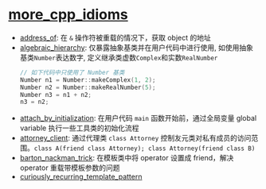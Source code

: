# [more_cpp_idioms](https://en.wikibooks.org/wiki/More_C%2B%2B_Idioms)

- [address_of](address_of.cpp): 在 `&` 操作符被重载的情况下，获取 object 的地址
- [algebraic_hierarchy](algebraic_hierarchy.cpp): 仅暴露抽象基类并在用户代码中进行使用, 如使用抽象基类`Number`表达数字, 定义继承类虚数`Complex`和实数`RealNumber`
    ```cpp
    // 如下代码中只使用了 Number 基类
    Number n1 = Number::makeComplex(1, 2);
    Number n2 = Number::makeRealNumber(5);
    Number n3 = n1 + n2;
    n3 = n2;
    ```
- [attach_by_initialization](src/attach_by_initialization.cpp): 在用户代码 `main` 函数开始前，通过全局变量 global variable 执行一些工具类的初始化流程
- [attorney_client](src/attorney_client.cpp): 通过代理类 `class Attorney` 控制友元类对私有成员的访问范围。`class A(friend class Attorney); class Attorney(friend class B)`
- [barton_nackman_trick](src/barton_nackman_trick.cpp): 在模板类中将 operator 设置成 friend，解决 operator 重载带模板参数的问题
- [curiously_recurring_template_pattern](src/curiously_recurring_template_pattern.cpp)

